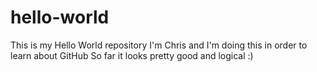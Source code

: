 # hello-world
This is my Hello World repository
I'm Chris and I'm doing this in order to learn about GitHub
So far it looks pretty good and logical :)
